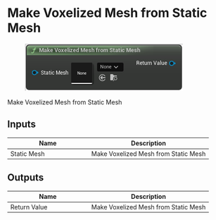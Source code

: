 # Make Voxelized Mesh from Static Mesh

<div align="left" data-full-width="false">

<figure><img src="make_voxelized_mesh_from_static_mesh.png" alt=""><figcaption></figcaption></figure>

</div>

Make Voxelized Mesh from Static Mesh

## Inputs

<table>
<thead><tr><th width="170">Name</th><th>Description</th></tr></thead>
<tbody>
<tr><td>Static Mesh</td><td>Make Voxelized Mesh from Static Mesh</td></tr>
</tbody>
</table>

## Outputs

<table>
<thead><tr><th width="170">Name</th><th>Description</th></tr></thead>
<tbody>
<tr><td>Return Value</td><td>Make Voxelized Mesh from Static Mesh</td></tr>
</tbody>
</table>